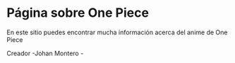 #   Página sobre One Piece

En este sitio puedes encontrar mucha información acerca del anime de One Piece

Creador
-Johan Montero -
